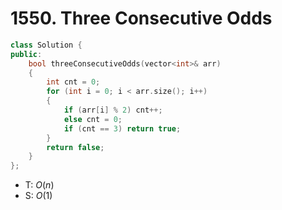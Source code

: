 # 1550. Three Consecutive Odds

```cpp
class Solution {
public:
    bool threeConsecutiveOdds(vector<int>& arr)
    {
        int cnt = 0;
        for (int i = 0; i < arr.size(); i++)
        {
            if (arr[i] % 2) cnt++;
            else cnt = 0;
            if (cnt == 3) return true;
        }
        return false;
    }
};
```

- T: $O(n)$
- S: $O(1)$
